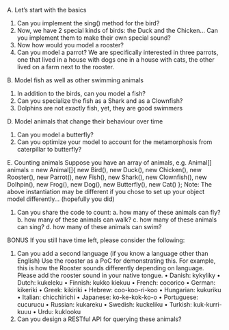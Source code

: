 A. Let’s start with the basics

1. Can you implement the sing() method for the bird?
2. Now, we have 2 special kinds of birds: the Duck and the Chicken... Can you
implement them to make their own special sound?
3. Now how would you model a rooster?
4. Can you model a parrot? We are specifically interested in three parrots, one that
lived in a house with dogs one in a house with cats, the other lived on a farm next to
the rooster.

B. Model fish as well as other swimming animals
1. In addition to the birds, can you model a fish?
2. Can you specialize the fish as a Shark and as a Clownfish?
3. Dolphins are not exactly fish, yet, they are good swimmers

D. Model animals that change their behaviour over time
1. Can you model a butterfly?
2. Can you optimize your model to account for the metamorphosis from caterpillar to
butterfly?

E. Counting animals
Suppose you have an array of animals, e.g.
Animal[] animals = new Animal[]{
new Bird(),
new Duck(),
new Chicken(),
new Rooster(),
new Parrot(),
new Fish(),
new Shark(),
new Clownfish(),
new Dolhpin(),
new Frog(),
new Dog(),
new Butterfly(),
new Cat()
};
Note: The above instantiation may be different if you chose to set up your object model
differently… (hopefully you did)
1. Can you share the code to count:
a. how many of these animals can fly?
b. how many of these animals can walk?
c. how many of these animals can sing?
d. how many of these animals can swim?

BONUS
If you still have time left, please consider the following:
1. Can you add a second language (if you know a language other than English) Use the
rooster as a PoC for demonstrating this. For example, this is how the Rooster sounds
differently depending on language. Please add the rooster sound in your native
tongue.
• Danish: kykyliky
• Dutch: kukeleku
• Finnish: kukko kiekuu
• French: cocorico
• German: kikeriki
• Greek: kikiriki
• Hebrew: coo-koo-ri-koo
• Hungarian: kukuriku
• Italian: chicchirichi
• Japanese: ko-ke-kok-ko-o
• Portuguese: cucurucu
• Russian: kukareku
• Swedish: kuckeliku
• Turkish: kuk-kurri-kuuu
• Urdu: kuklooku
2. Can you design a RESTful API for querying these animals?
